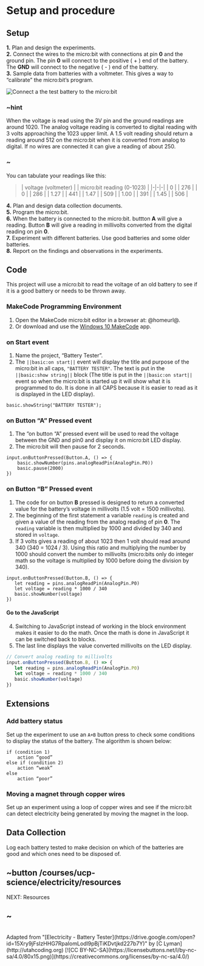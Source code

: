 # Setup and procedure

## Setup

**1.** Plan and design the experiments.<br/>
**2.** Connect the wires to the micro:bit with connections at pin **0** and the ground pin. The pin **0** will connect to the positive ( + ) end of the battery. The **GND** will connect to the negative ( - ) end of the battery.<br/>
**3.** Sample data from batteries with a voltmeter. This gives a way to “calibrate” the micro:bit’s program.

![Connect a the test battery to the micro:bit](/static/courses/ucp-science/electricity/battery-tester-connect.jpg)

### ~hint

When the voltage is read using the 3V pin and the ground readings are around 1020. The analog voltage reading is converted to digital reading with 3 volts approaching the 1023 upper limit. A 1.5 volt reading should return a reading around 512 on the micro:bit when it is converted from analog to digital. If no wires are connected it can give a reading of about 250.

### ~

You can tabulate your readings like this:

>| voltage (voltmeter) | | micro:bit reading (0-1023) |
|-|-|-|
| 0 | | 276 |
| 0 | | 286 |
| 1.27 | | 441 |
| 1.47 | | 509 |
| 1.00 | | 391 |
| 1.45 | | 506 |

**4.** Plan and design data collection documents.<br/>
**5.** Program the micro:bit.<br/>
**6.** When the battery is connected to the micro:bit. buttton **A** will give a reading. Button **B** will give a reading in millivolts converted from the digital reading on pin **0**.<br/>
**7.** Experiment with different batteries. Use good batteries and some older batteries.<br/>
**8.** Report on the findings and observations in the experiments.

## Code

This project will use a micro:bit to read the voltage of an old battery to see if it is a good battery or needs to be thrown away.

### MakeCode Programming Environment

1. Open the MakeCode micro:bit editor in a browser at: @homeurl@.
2. Or download and use the [Windows 10 MakeCode](https://www.microsoft.com/store/apps/9PJC7SV48LCX) app.

### on Start event

1. Name the project, “Battery Tester”.
2. The ``||basic:on start||`` event will display the title and purpose of the micro:bit in all caps, `"BATTERY TESTER"`. The text is put in the ``||basic:show string||`` block (The title is put in the ``||basic:on start||`` event so when the micro:bit is started up it will show what it is programmed to do. It is done in all CAPS because it is easier to read as it is displayed in the LED display).

```blocks
basic.showString("BATTERY TESTER");
```

### on Button “A” Pressed event

1. The “on button “A” pressed event will be used to read the voltage between the GND and pin0 and display it on micro:bit LED display.
2. The micro:bit will then pause for 2 seconds.

```blocks
input.onButtonPressed(Button.A, () => {
    basic.showNumber(pins.analogReadPin(AnalogPin.P0))
    basic.pause(2000)
})
```

### on Button “B” Pressed event

1. The code for on button **B** pressed is designed to return a converted value for the battery’s voltage in millivolts (1.5 volt = 1500 millivolts).
2. The beginning of the first statement a variable ``reading`` is created and given a value of the reading from the analog reading of pin **0**. The ``reading`` variable is then multiplied by 1000 and divided by 340 and stored in ``voltage``.
3. If 3 volts gives a reading of about 1023 then 1 volt should read around 340 (340 = 1024 / 3). Using this ratio and multiplying the number by 1000 should convert the number to millivolts (micro:bits only do integer math so the voltage is multiplied by 1000 before doing the division by 340).

```block
input.onButtonPressed(Button.B, () => {
   let reading = pins.analogReadPin(AnalogPin.P0)
   let voltage = reading * 1000 / 340
   basic.showNumber(voltage)
})
```

#### Go to the JavaScript

4. Switching to JavaScript instead of working in the block environment makes it easier to do the math. Once the math is done in JavaScript it can be switched back to blocks. 
5. The last line displays the value converted millivolts on the LED display.

```typescript
// Convert analog reading to millivolts
input.onButtonPressed(Button.B, () => {
   let reading = pins.analogReadPin(AnalogPin.P0)
   let voltage = reading * 1000 / 340
   basic.showNumber(voltage)
})
```

## Extensions

### Add battery status

Set up the experiment to use an ``A+B`` button press to check some conditions to display the status of the battery. The algorithm is shown below:

```
if (condition 1)
    action “good”
else if (condition 2)
    action “weak”
else
    action “poor”
```

### Moving a magnet through copper wires

Set up an experiment using a loop of copper wires and see if the micro:bit can detect electricity being generated by moving the magnet in the loop.

## Data Collection

Log each battery tested to make decision on which of the batteries are good and which ones need to be disposed of.

## ~button /courses/ucp-science/electricity/resources
NEXT: Resources
## ~

<br/>
Adapted from "[Electricity - Battery Tester](https://drive.google.com/open?id=15Xry9jFsIzHHG7RpaIomLodl9pBjTiKDvtjkd227b7Y)" by [C Lyman](http://utahcoding.org) [![CC BY-NC-SA](https://licensebuttons.net/l/by-nc-sa/4.0/80x15.png)](https://creativecommons.org/licenses/by-nc-sa/4.0/)
